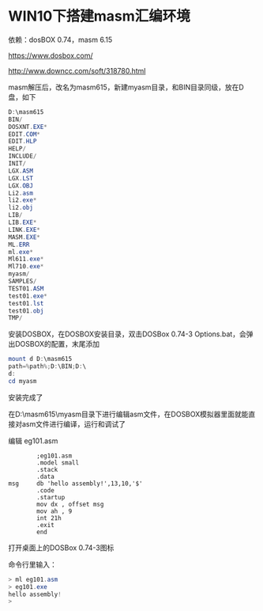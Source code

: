 # WIN10下搭建masm汇编环境

依赖：dosBOX 0.74，masm 6.15

https://www.dosbox.com/

http://www.downcc.com/soft/318780.html

masm解压后，改名为masm615，新建myasm目录，和BIN目录同级，放在D盘，如下

```powershell
D:\masm615
BIN/
DOSXNT.EXE*
EDIT.COM*
EDIT.HLP
HELP/
INCLUDE/
INIT/
LGX.ASM
LGX.LST
LGX.OBJ
Li2.asm
li2.exe*
li2.obj
LIB/
LIB.EXE*
LINK.EXE*
MASM.EXE*
ML.ERR
ml.exe*
Ml611.exe*
Ml710.exe*
myasm/
SAMPLES/
TEST01.ASM
test01.exe*
test01.lst
test01.obj
TMP/


```

安装DOSBOX，在DOSBOX安装目录，双击DOSBox 0.74-3 Options.bat，会弹出DOSBOX的配置，末尾添加

```powershell
mount d D:\masm615
path=%path%;D:\BIN;D:\
d:
cd myasm
```

安装完成了

在D:\masm615\myasm目录下进行编辑asm文件，在DOSBOX模拟器里面就能直接对asm文件进行编译，运行和调试了



编辑 eg101.asm

```asm6502
        ;eg101.asm
        .model small
        .stack
        .data
msg     db 'hello assembly!',13,10,'$'
        .code
        .startup
        mov dx , offset msg
        mov ah , 9
        int 21h
        .exit
        end
```

打开桌面上的DOSBox 0.74-3图标



命令行里输入：

```powershell
> ml eg101.asm
> eg101.exe
hello assembly!
>
```
